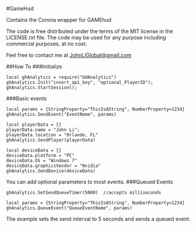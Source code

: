 #GameHud

Contains the Corona wrapper for GAMEhud

The code is free distributed under the terms of the MIT license in the LICENSE.txt file. 
The code may be used for any purpose including commercial purposes, at no cost.

Feel free to contact me at JohnLiGlobal@gmail.com

##How To
###Initialize
```
local ghAnalytics = require("GHAnalytics")
ghAnalytics.Init("insert_api_key", "optional_PlayerID");
ghAnalytics.StartSession();
```

###Basic events
```
local params = {StringProperty="ThisIsAString", NumberProperty=1234}
ghAnalytics.SendEvent("EventName", params)
```

  
```
local playerData = {}
playerData.name = "John Li";
playerData.location = "Orlando, FL"
ghAnalytics.SendPlayer(playerData)
```


```
local deviceData = {}
deviceData.platform = "PC"
deviceData.OS = "Windows 7"
deviceData.graphicsVendor = "Nvidia"
ghAnalytics.SendDevice(deviceData)
```

You can add optional parameters to most events.
###Queued Events
```
ghAnalytics.SetSendQueueTimer(5000)  //accepts milliseconds
  
local params = {StringProperty="ThisIsAString", NumberProperty=1234}
ghAnalytics.QueueEvent("QueueEventName", params)
```
The example sets the send interval to 5 seconds and sends a queued event.
